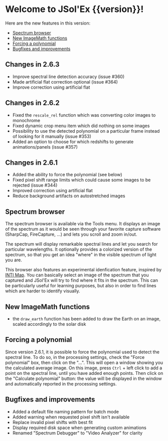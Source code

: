 # Welcome to JSol'Ex {{version}}!

Here are the new features in this version:

- [Spectrum browser](spectrum-browser)
- [New ImageMath functions](#new-ImageMath-functions)
- [Forcing a polynomial](#forcing-a-polynomial)
- [Bugfixes and improvements](#bugfixes-and-improvements)

## Changes in 2.6.3

- Improve spectral line detection accuracy (issue #360)
- Made artificial flat correction optional (issue #364)
- Improve correction using artificial flat

## Changes in 2.6.2

- Fixed the `rescale_rel` function which was converting color images to monochrome
- Fixed dynamic crop menu item which did nothing on some images
- Possibility to use the detected polynomial on a particular frame instead of looking for it manually (issue #353)
- Added an option to choose for which redshifts to generate animations/panels (issue #357)

## Changes in 2.6.1

- Added the ability to force the polynomial (see below)
- Fixed pixel shift range limits which could cause some images to be rejected (issue #344)
- Improved correction using artificial flat
- Reduce background artifacts on autostretched images

## Spectrum browser

The spectrum browser is available via the Tools menu.
It displays an image of the spectrum as it would be seen through your favorite capture software (SharpCap, FireCapture, ...) and lets you scroll and zoom in/out.

The spectrum will display remarkable spectral lines and let you search for particular wavelengths.
It optionally provides a colorized version of the spectrum, so that you get an idea "where" in the visible spectrum of light you are.

This browser also features an experimental idenfication feature, inspired by [INTI Map](http://valerie.desnoux.free.fr/inti/map.html).
You can basically select an image of the spectrum that you captured and JSol'Ex will try to find where it fits in the spectrum.
This can be particularly useful for learning purposes, but also in order to find lines which are harder to identify visually.

## New ImageMath functions

- the `draw_earth` function has been added to draw the Earth on an image, scaled accordingly to the solar disk

## Forcing a polynomial

Since version 2.6.1, it is possible to force the polynomial used to detect the spectral line.
To do so, in the processing settings, check the "Force polynomial" box, then click on the "...".
This will open a window showing you the calculated average image.
On this image, press `Ctrl` + left click to add a point on the spectral line, until you have added enough points.
Then click on the "Calculate polynomial" button: the value will be displayed in the window and automatically reported in the processing settings.

## Bugfixes and improvements

- Added a default file naming pattern for batch mode
- Added warning when requested pixel shift isn't available
- Replace invalid pixel shifts with best fit
- Display required disk space when generating custom animations
- Renamed "Spectrum Debugger" to "Video Analyzer" for clarity
